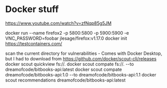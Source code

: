 # Docker stuff

https://www.youtube.com/watch?v=zfNqp85g5JM


docker run --name firefox2 -p 5800:5800 -p 5900:5900 -e VNC_PASSWORD=foobar jlesage/firefox:v1.17.0
docker init
https://testcontainers.com/


scan the current directory for vulnerabilities - Comes with Docker Desktop, but I had to download from https://github.com/docker/scout-cli/releases
docker scout quickview fs://.
docker scout compate fs://. --to dreamofcode/bitbooks-api:latest
docker scout compate dreamofcode/bitbooks-api:1.0 --to dreamofcode/bitbooks-api:1.1
docker scout recommendations dreamofcode/bitbooks-api:latest
 
